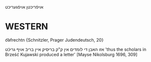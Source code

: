 אויפֿריכטן
אויפֿגעריכט

WESTERN
========

o͡əfrechtn {Schnitzler, Prager Judendeutsch, 20}

אזו האבן די לומדים אין ק"ק בריסיק איין בריבֿ אויף גריכֿט
'thus the scholars in Brześć Kujawski produced a letter'
[Mayse Nikolsburg 1696, 309]
